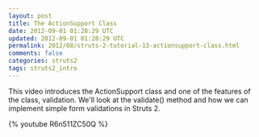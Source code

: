 ```yaml
---           
layout: post
title: The ActionSupport Class
date: 2012-09-01 01:28:29 UTC
updated: 2012-09-01 01:28:29 UTC
permalink: 2012/08/struts-2-tutorial-13-actionsupport-class.html
comments: false
categories: struts2
tags: struts2_intro
---
```


This video introduces the ActionSupport class and one of the features of the class, validation. We'll look at the validate() method and how we can implement simple form validations in Struts 2.

{% youtube R6n511ZC50Q %}